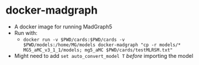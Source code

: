 # docker-madgraph

* A docker image for running MadGraph5
* Run with:
	* `docker run -v $PWD/cards:$PWD/cards -v $PWD/models:/home/MG/models docker-madgraph "cp -r models/* MG5_aMC_v3_1_1/models; mg5_aMC $PWD/cards/testMLRSM.txt"`
* Might need to add `set auto_convert_model T` *before* importing the model
